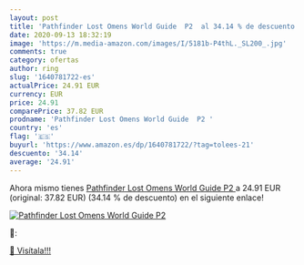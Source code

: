 ```yaml
---
layout: post
title: 'Pathfinder Lost Omens World Guide  P2  al 34.14 % de descuento'
date: 2020-09-13 18:32:19
image: 'https://m.media-amazon.com/images/I/5181b-P4thL._SL200_.jpg'
comments: true
category: ofertas
author: ring
slug: '1640781722-es'
actualPrice: 24.91 EUR
currency: EUR
price: 24.91
comparePrice: 37.82 EUR
prodname: 'Pathfinder Lost Omens World Guide  P2 '
country: 'es'
flag: '🇪🇸'
buyurl: 'https://www.amazon.es/dp/1640781722/?tag=tolees-21'
descuento: '34.14'
average: '24.91'
---
```


Ahora mismo tienes [Pathfinder Lost Omens World Guide  P2 ](https://www.amazon.es/dp/1640781722/?tag=tolees-21) a 24.91 EUR (original: 37.82 EUR) (34.14 %  de descuento) en el siguiente enlace!

[![Pathfinder Lost Omens World Guide  P2 ](https://m.media-amazon.com/images/I/5181b-P4thL._SL200_.jpg)](https://www.amazon.es/dp/1640781722/?tag=tolees-21)

🔎:


[🛒 Visítala!!!](https://www.amazon.es/dp/1640781722/?tag=tolees-21)
